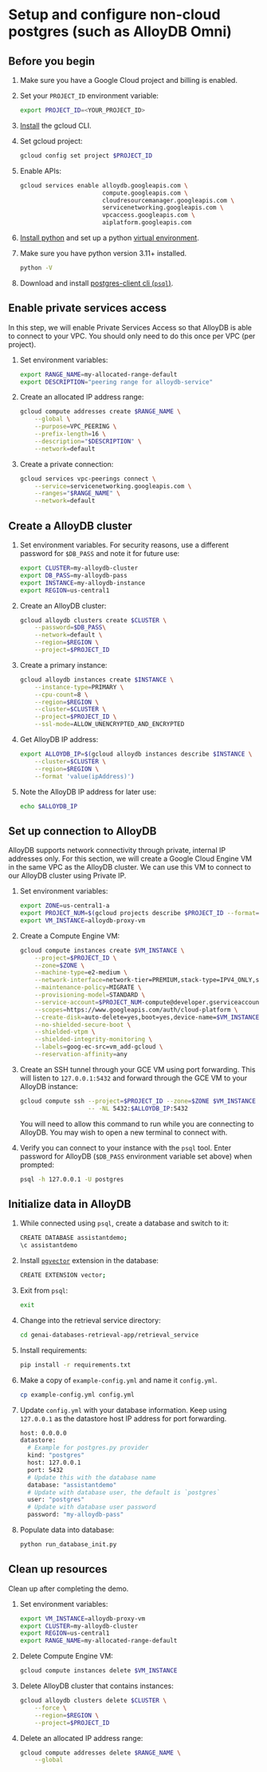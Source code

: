 # Setup and configure non-cloud postgres (such as AlloyDB Omni)

## Before you begin

1. Make sure you have a Google Cloud project and billing is enabled.

1. Set your `PROJECT_ID` environment variable:

    ```bash
    export PROJECT_ID=<YOUR_PROJECT_ID>
    ```

1. [Install](https://cloud.google.com/sdk/docs/install) the gcloud CLI.

1. Set gcloud project:

    ```bash
    gcloud config set project $PROJECT_ID
    ```

1. Enable APIs:

    ```bash
    gcloud services enable alloydb.googleapis.com \
                           compute.googleapis.com \
                           cloudresourcemanager.googleapis.com \
                           servicenetworking.googleapis.com \
                           vpcaccess.googleapis.com \
                           aiplatform.googleapis.com
    ```

1. [Install python][install-python] and set up a python [virtual environment][venv].

1. Make sure you have python version 3.11+ installed.

    ```bash
    python -V
    ```

1. Download and install [postgres-client cli (`psql`)][install-psql].

[install-python]: https://cloud.google.com/python/docs/setup#installing_python
[venv]: https://cloud.google.com/python/docs/setup#installing_and_using_virtualenv
[install-psql]: https://www.timescale.com/blog/how-to-install-psql-on-mac-ubuntu-debian-windows/


## Enable private services access

In this step, we will enable Private Services Access so that AlloyDB is able to
connect to your VPC. You should only need to do this once per VPC (per project).

1. Set environment variables:

    ```bash
    export RANGE_NAME=my-allocated-range-default
    export DESCRIPTION="peering range for alloydb-service"
    ```

1. Create an allocated IP address range:

    ```bash
    gcloud compute addresses create $RANGE_NAME \
        --global \
        --purpose=VPC_PEERING \
        --prefix-length=16 \
        --description="$DESCRIPTION" \
        --network=default
    ```

1. Create a private connection:

    ```bash
    gcloud services vpc-peerings connect \
        --service=servicenetworking.googleapis.com \
        --ranges="$RANGE_NAME" \
        --network=default
    ```


## Create a AlloyDB cluster

1. Set environment variables. For security reasons, use a different password for
   `$DB_PASS` and note it for future use:

    ```bash
    export CLUSTER=my-alloydb-cluster
    export DB_PASS=my-alloydb-pass
    export INSTANCE=my-alloydb-instance
    export REGION=us-central1
    ```

1. Create an AlloyDB cluster:

    ```bash
    gcloud alloydb clusters create $CLUSTER \
        --password=$DB_PASS\
        --network=default \
        --region=$REGION \
        --project=$PROJECT_ID
    ```

1. Create a primary instance:

    ```bash
    gcloud alloydb instances create $INSTANCE \
        --instance-type=PRIMARY \
        --cpu-count=8 \
        --region=$REGION \
        --cluster=$CLUSTER \
        --project=$PROJECT_ID \
        --ssl-mode=ALLOW_UNENCRYPTED_AND_ENCRYPTED
    ```

1. Get AlloyDB IP address:

    ```bash
    export ALLOYDB_IP=$(gcloud alloydb instances describe $INSTANCE \
        --cluster=$CLUSTER \
        --region=$REGION \
        --format 'value(ipAddress)')
    ```

1. Note the AlloyDB IP address for later use:

    ```bash
    echo $ALLOYDB_IP
    ```

## Set up connection to AlloyDB

AlloyDB supports network connectivity through private, internal IP addresses
only. For this section, we will create a Google Cloud Engine VM in the same VPC as the
AlloyDB cluster. We can use this VM to connect to our AlloyDB cluster using
Private IP.

1. Set environment variables:

    ```bash
    export ZONE=us-central1-a
    export PROJECT_NUM=$(gcloud projects describe $PROJECT_ID --format="value(projectNumber)")
    export VM_INSTANCE=alloydb-proxy-vm
    ```

1. Create a Compute Engine VM:

    ```bash
    gcloud compute instances create $VM_INSTANCE \
        --project=$PROJECT_ID \
        --zone=$ZONE \
        --machine-type=e2-medium \
        --network-interface=network-tier=PREMIUM,stack-type=IPV4_ONLY,subnet=default \
        --maintenance-policy=MIGRATE \
        --provisioning-model=STANDARD \
        --service-account=$PROJECT_NUM-compute@developer.gserviceaccount.com \
        --scopes=https://www.googleapis.com/auth/cloud-platform \
        --create-disk=auto-delete=yes,boot=yes,device-name=$VM_INSTANCE,image-family=ubuntu-2004-lts,image-project=ubuntu-os-cloud,mode=rw,size=10,type=projects/$PROJECT_ID/zones/$ZONE/diskTypes/pd-balanced \
        --no-shielded-secure-boot \
        --shielded-vtpm \
        --shielded-integrity-monitoring \
        --labels=goog-ec-src=vm_add-gcloud \
        --reservation-affinity=any
    ```

1. Create an SSH tunnel through your GCE VM using port forwarding. This will
   listen to `127.0.0.1:5432` and forward through the GCE VM to your AlloyDB
   instance:

    ```bash
    gcloud compute ssh --project=$PROJECT_ID --zone=$ZONE $VM_INSTANCE \
                       -- -NL 5432:$ALLOYDB_IP:5432
    ```

    You will need to allow this command to run while you are connecting to
    AlloyDB. You may wish to open a new terminal to connect with.

1. Verify you can connect to your instance with the `psql` tool. Enter
   password for AlloyDB (`$DB_PASS` environment variable set above) when prompted:

    ```bash
    psql -h 127.0.0.1 -U postgres
    ```

## Initialize data in AlloyDB

1. While connected using `psql`, create a database and switch to it:

    ```bash
    CREATE DATABASE assistantdemo;
    \c assistantdemo
    ```

1. Install [`pgvector`][pgvector] extension in the database:

    ```bash
    CREATE EXTENSION vector;
    ```

1. Exit from `psql`:

    ```bash
    exit
    ```

1. Change into the retrieval service directory:

    ```bash
    cd genai-databases-retrieval-app/retrieval_service
    ```

1. Install requirements:

    ```bash
    pip install -r requirements.txt
    ```

1. Make a copy of `example-config.yml` and name it `config.yml`.

    ```bash
    cp example-config.yml config.yml
    ```

1. Update `config.yml` with your database information. Keep using `127.0.0.1` as the datastore host IP address for port forwarding.

    ```bash
    host: 0.0.0.0
    datastore:
      # Example for postgres.py provider
      kind: "postgres"
      host: 127.0.0.1
      port: 5432
      # Update this with the database name
      database: "assistantdemo"
      # Update with database user, the default is `postgres`
      user: "postgres"
      # Update with database user password
      password: "my-alloydb-pass"
    ```

1. Populate data into database:

    ```bash
    python run_database_init.py
    ```

[pgvector]: https://github.com/pgvector/pgvector

## Clean up resources

Clean up after completing the demo.

1. Set environment variables:

    ```bash
    export VM_INSTANCE=alloydb-proxy-vm
    export CLUSTER=my-alloydb-cluster
    export REGION=us-central1
    export RANGE_NAME=my-allocated-range-default
    ```

1. Delete Compute Engine VM:

    ```bash
    gcloud compute instances delete $VM_INSTANCE
    ```

1. Delete AlloyDB cluster that contains instances:

    ```bash
    gcloud alloydb clusters delete $CLUSTER \
        --force \
        --region=$REGION \
        --project=$PROJECT_ID
    ```

1. Delete an allocated IP address range:

    ```bash
    gcloud compute addresses delete $RANGE_NAME \
        --global
    ```
